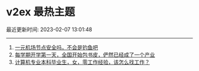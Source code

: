 # v2ex 最热主题

最近更新时间: 2023-02-07 13:01:48

--- 
1. [一元机场节点安全吗，不会是钓鱼吧](https://www.v2ex.com/t/913781) 
2. [每学期开学第一天，全国开始包书皮，俨然已经成了一个产业](https://www.v2ex.com/t/913810) 
3. [计算机专业本科毕业生，女，零工作经验，该怎么找工作？](https://www.v2ex.com/t/913835) 
